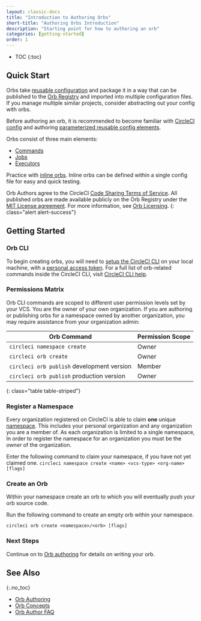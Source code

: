 ```yaml
---
layout: classic-docs
title: "Introduction to Authoring Orbs"
short-title: "Authoring Orbs Introduction"
description: "Starting point for how to authoring an orb"
categories: [getting-started]
order: 1
---
```


* TOC
{:toc}

## Quick Start

Orbs take [reusable configuration]({{site.baseurl}}/2.0/orb-concepts/#reusable-configuration) and package it in a way that can be published to the [Orb Registry](https://circleci.com/orbs/registry/) and imported into multiple configuration files. If you manage multiple similar projects, consider abstracting out your config with orbs.

Before authoring an orb, it is recommended to become familiar with [CircleCI config]({{site.baseurl}}/2.0/config-intro/#section=configuration) and authoring [parameterized reusable config elements]({{site.baseurl}}/2.0/reusing-config/#section=configuration).

Orbs consist of three main elements:

* [Commands]({{site.baseurl}}/2.0/orb-concepts/#commands)
* [Jobs]({{site.baseurl}}/2.0/orb-concepts/#executors)
* [Executors]({{site.baseurl}}/2.0/orb-concepts/#jobs)

Practice with [inline orbs]({{site.baseurl}}/2.0/reusing-config/#writing-inline-orbs). Inline orbs can be defined within a single config file for easy and quick testing.

Orb Authors agree to the CircleCI [Code Sharing Terms of Service](https://circleci.com/legal/code-sharing-terms/). All published orbs are made available publicly on the Orb Registry under the [MIT License agreement](https://opensource.org/licenses/MIT). For more information, see [Orb Licensing](https://circleci.com/orbs/registry/licensing).
{: class="alert alert-success"}


## Getting Started

### Orb CLI

To begin creating orbs, you will need to [setup the CircleCI CLI]({{site.baseurl}}/2.0/local-cli/#installation) on your local machine, with a [personal access token](https://app.circleci.com/settings/user/tokens). For a full list of orb-related commands inside the CircleCI CLI, visit [CircleCI CLI help](https://circleci-public.github.io/circleci-cli/circleci_orb.html).

### Permissions Matrix


Orb CLI commands are scoped to different user permission levels set by your VCS. You are the owner of your own organization. If you are authoring or publishing orbs for a namespace owned by another organization, you may require assistance from your organization admin:

| Orb Command                                | Permission Scope |
|--------------------------------------------|------------------|
| `circleci namespace create`                | Owner            |
| `circleci orb create`                      | Owner            |
| `circleci orb publish` development version | Member           |
| `circleci orb publish` production version  | Owner            |
{: class="table table-striped"}

### Register a Namespace

Every organization registered on CircleCI is able to claim **one** unique [namespace]({{site.baseurl}}/2.0/orb-concepts/#namespaces). This includes your personal organization and any organization you are a member of. As each organization is limited to a single namespace, In order to register the namespace for an organization you must be the _owner_ of the organization.

Enter the following command to claim your namespace, if you have not yet claimed one.
`circleci namespace create <name> <vcs-type> <org-name> [flags]`

### Create an Orb

Within your namespace create an orb to which you will eventually push your orb source code.

Run the following command to create an empty orb within your namespace.

`circleci orb create <namespace>/<orb> [flags]`

### Next Steps

Continue on to [Orb authoring]({{site.baseurl}}/2.0/orb-author/) for details on writing your orb.


## See Also
{:.no_toc}

- [Orb Authoring]({{site.baseurl}}/2.0/orb-author/)
- [Orb Concepts]({{site.baseurl}}/2.0//orb-concepts/)
- [Orb Author FAQ]({{site.baseurl}}/2.0/orb-author-faq/)
